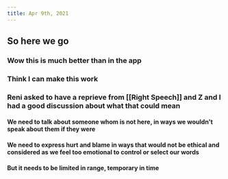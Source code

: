 ```yaml
---
title: Apr 9th, 2021
---
```


## So here we go
### Wow this is much better than in the app
### Think I can make this work
### Reni asked to have a reprieve from [[Right Speech]] and Z and I had a good discussion about what that could mean
#### We need to talk about someone whom is not here, in ways we wouldn't speak about them if they were
#### We need to express hurt and blame in ways that would not be ethical and considered as we feel too emotional to control or select our words
#### But it needs to be limited in range, temporary in time
